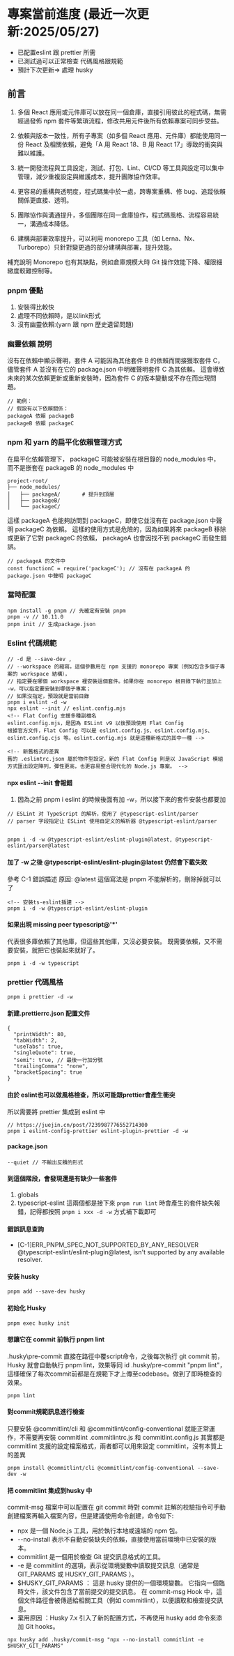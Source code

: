 # 專案當前進度 (最近一次更新:2025/05/27)

- 已配置eslint 跟 prettier 所需
- 已測試過可以正常檢查 代碼風格跟規範
- 預計下次更新=> 處理 husky

## 前言

1. 多個 React 應用或元件庫可以放在同一個倉庫，直接引用彼此的程式碼，無需經過發佈 npm 套件等繁瑣流程，修改共用元件後所有依賴專案可同步受益。

2. 依賴與版本一致性，所有子專案（如多個 React 應用、元件庫）都能使用同一份 React 及相關依賴，避免「A 用 React 18、B 用 React 17」導致的衝突與難以維護。

3. 統一開發流程與工具設定，測試、打包、Lint、CI/CD 等工具與設定可以集中管理，減少重複設定與維護成本，提升團隊協作效率。

4. 更容易的重構與透明度，程式碼集中於一處，跨專案重構、修 bug、追蹤依賴關係更直接、透明。

5. 團隊協作與溝通提升，多個團隊在同一倉庫協作，程式碼風格、流程容易統一，溝通成本降低。

6. 建構與部署效率提升，可以利用 monorepo 工具（如 Lerna、Nx、Turborepo）只針對變更過的部分建構與部署，提升效能。

補充說明
Monorepo 也有其缺點，例如倉庫規模大時 Git 操作效能下降、權限細緻度較難控制等。

### pnpm 優點

1. 安裝得比較快
2. 處理不同依賴時，是以link形式
3. 沒有幽靈依賴:(yarn 跟 npm 歷史遺留問題)

### 幽靈依賴 說明

沒有在依賴中顯示聲明，套件 A 可能因為其他套件 B 的依賴而間接獲取套件 C，
儘管套件 A 並沒有在它的 package.json 中明確聲明套件 C 為其依賴。
這會導致未來的某次依賴更新或重新安裝時，因為套件 C 的版本變動或不存在而出現問題。

```
// 範例：
// 假設有以下依賴關係：
packageA 依賴 packageB
packageB 依賴 packageC
```

### npm 和 yarn 的扁平化依賴管理方式

在扁平化依賴管理下， packageC 可能被安裝在根目錄的 node_modules 中，
而不是嵌套在 packageB 的 node_modules 中

```
project-root/
├── node_modules/
│   ├── packageA/       # 提升到頂層
│   ├── packageB/
│   └── packageC/
```

這樣 packageA 也能夠訪問到 packageC，即使它並沒有在 package.json 中聲明 packageC 為依賴。
這樣的使用方式是危險的，因為如果將來 packageB 移除或更新了它對 packageC 的依賴，
packageA 也會因找不到 packageC 而發生錯誤。

```
// packageA 的文件中
const functionC = require('packageC'); // 沒有在 packageA 的 package.json 中聲明 packageC
```

### 當時配置

```
npm install -g pnpm // 先確定有安裝 pnpm
pnpm -v // 10.11.0
pnpm init // 生成package.json
```

### Eslint 代碼規範

```
// -d 是 --save-dev ,
// --workspace 的縮寫，這個參數用在 npm 支援的 monorepo 專案（例如包含多個子專案的 workspace 結構），
// 指定要在哪個 workspace 裡安裝這個套件。如果你在 monorepo 根目錄下執行並加上 -w，可以指定要安裝到哪個子專案；
// 如果沒指定，預設就是當前目錄
pnpm i eslint -d -w
npx eslint --init // eslint.config.mjs
<!-- Flat Config 支援多種副檔名
eslint.config.mjs，是因為 ESLint v9 以後預設使用 Flat Config
根據官方文件，Flat Config 可以是 eslint.config.js、eslint.config.mjs、eslint.config.cjs 等。eslint.config.mjs 就是這種新格式的其中一種 -->

<!-- 新舊格式的差異
舊的 .eslintrc.json 屬於物件型設定，新的 Flat Config 則是以 JavaScript 模組方式匯出設定陣列，彈性更高，也更容易整合現代化的 Node.js 專案。 -->
```

#### npx eslint --init 會報錯

1. 因為之前 pnpm i eslint 的時候後面有加 -w，所以接下來的套件安裝也都要加

```
// ESLint 对 TypeScript 的解析，使用了 @typescript-eslint/parser
// parser 字段指定让 ESLint 使用自定义的解析器 @typescript-eslint/parser


pnpm i -d -w @typescript-eslint/eslint-plugin@latest, @typescript-eslint/parser@latest

```

#### 加了 -w 之後 @typescript-eslint/eslint-plugin@latest 仍然會下載失敗

參考 C-1 錯誤描述
原因: @latest 這個寫法是 pnpm 不能解析的，刪除掉就可以了

```
<!-- 安裝ts-eslint插建 -->
pnpm i -d -w @typescript-eslint/eslint-plugin
```

#### 如果出現 missing peer typescript@'\*'

代表很多庫依賴了其他庫，但這些其他庫，又沒必要安裝。
既需要依賴，又不需要安裝，就把它也裝起來就好了。

```
pnpm i -d -w typescript
```

### prettier 代碼風格

```
pnpm i prettier -d -w
```

#### 新建.prettierrc.json 配置文件

```
{
  "printWidth": 80,
  "tabWidth": 2,
  "useTabs": true,
  "singleQuote": true,
  "semi": true, // 最後一行加分號
  "trailingComma": "none",
  "bracketSpacing": true
}

```

#### 由於 eslint也可以做風格檢查，所以可能跟prettier會產生衝突

所以需要將 prettier 集成到 eslint 中

```
// https://juejin.cn/post/7239987776552714300
pnpm i eslint-config-prettier eslint-plugin-prettier -d -w
```

#### package.json

```
--quiet // 不輸出反饋的形式
```

#### 到這個階段，會發現還是有缺少一些套件

1. globals
2. typescript-eslint
   這兩個都是接下來 `pnpm run lint` 時會產生的套件缺失報錯，記得都按照 `pnpm i xxx -d -w` 方式補下載即可

#### 錯誤訊息查詢

- [C-1]ERR_PNPM_SPEC_NOT_SUPPORTED_BY_ANY_RESOLVER  @typescript-eslint/eslint-plugin@latest, isn't supported by any available resolver.

#### 安装 husky

```
pnpm add --save-dev husky
```

#### 初始化 Husky

```
pnpm exec husky init
```

#### 想讓它在 commit 前執行 pnpm lint

.husky\pre-commit 直接在路徑中覆script命令，之後每次執行 git commit 前，Husky 就會自動執行 pnpm lint，效果等同 id .husky/pre-commit "pnpm lint"，這樣確保了每次commit前都是在規範下才上傳至codebase。做到了即時檢查的效果。

```
pnpm lint
```

#### 對commit規範訊息進行檢查

只要安裝 @commitlint/cli 和 @commitlint/config-conventional 就能正常運作，不需要再安裝 commitlint
.commitlintrc.js 和 commitlint.config.js 其實都是 commitlint 支援的設定檔案格式，兩者都可以用來設定 commitlint，沒有本質上的差異

```
pnpm install @commitlint/cli @commitlint/config-conventional --save-dev -w
```

#### 把 commitlint 集成到husky 中

commit-msg 檔案中可以配置在 git commit 時對 commit 註解的校驗指令可手動創建檔案再輸入檔案內容，但是建議使用命令創建，命令如下:

- npx 是一個 Node.js 工具，用於執行本地或遠端的 npm 包。
- --no-install 表示不自動安裝缺失的依賴，直接使用當前環境中已安裝的版本。
- commitlint 是一個用於檢查 Git 提交訊息格式的工具。
- -e 是 commitlint 的選項，表示從環境變數中讀取提交訊息（通常是 GIT_PARAMS 或 HUSKY_GIT_PARAMS ）。
- $HUSKY_GIT_PARAMS ：
  這是 husky 提供的一個環境變數。
  它指向一個臨時文件，該文件包含了當前提交的提交訊息。
  在 commit-msg Hook 中，這個文件路徑會被傳遞給相關工具（例如 commitlint），以便讀取和檢查提交訊息。
- 棄用原因 ：Husky 7.x 引入了新的配置方式，不再使用 husky add 命令來添加 Git hooks。

```
npx husky add .husky/commit-msg "npx --no-install commitlint -e $HUSKY_GIT_PARAMS"
```
